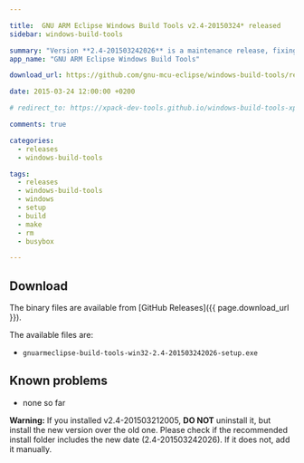 ```yaml
---

title:  GNU ARM Eclipse Windows Build Tools v2.4-20150324* released
sidebar: windows-build-tools

summary: "Version **2.4-201503242026** is a maintenance release, fixing the uninstall procedure."
app_name: "GNU ARM Eclipse Windows Build Tools"

download_url: https://github.com/gnu-mcu-eclipse/windows-build-tools/releases/tag/v2.4b

date: 2015-03-24 12:00:00 +0200

# redirect_to: https://xpack-dev-tools.github.io/windows-build-tools-xpack/blog/2015/03/24/windows-build-tools-v2.4-20150324-released/

comments: true

categories:
  - releases
  - windows-build-tools

tags:
  - releases
  - windows-build-tools
  - windows
  - setup
  - build
  - make
  - rm
  - busybox

---
```


## Download

The binary files are available from [GitHub Releases]({{ page.download_url }}).

The available files are:

* `gnuarmeclipse-build-tools-win32-2.4-201503242026-setup.exe`

## Known problems

* none so far

**Warning:** If you installed v2.4-201503212005, **DO NOT** uninstall it, but install the new version over the old one. Please check if the recommended install folder includes the new date (2.4-201503242026). If it does not, add it manually.
